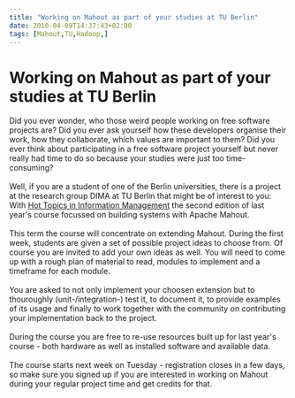 ```yaml
---
title: "Working on Mahout as part of your studies at TU Berlin"
date: 2010-04-09T14:37:43+02:00
tags: [Mahout,TU,Hadoop,]
---
```


# Working on Mahout as part of your studies at TU Berlin


Did you ever wonder, who those weird people working on free software projects are? Did you ever ask yourself how these 
developers organise their work, how they collaborate, which values are important to them? Did you ever think about 
participating in a free software project yourself but never really had time to do so because your studies were just too 
time-consuming?<br><br>Well, if you are a student of one of the Berlin universities, there is a project at the research 
group DIMA at TU Berlin that might be of interest to you: With <a 
href="http://www.dima.tu-berlin.de/menue/studium_und_lehre/aktuelles_semester/impro2_hot_topics_in_information_managemen
t_-_scaling_machine_learning_-_cont/#251347">Hot Topics in Information Management</a> the second edition of last year's 
course focussed on building systems with Apache Mahout.<br><br>This term the course will concentrate on extending 
Mahout. During the first week, students are given a set of possible project ideas to choose from. Of course you are 
invited to add your own ideas as well. You will need to come up with a rough plan of material to read, modules to 
implement and a timeframe for each module.<br><br>You are asked to not only implement your choosen extension but to 
thouroughly (unit-/integration-) test it, to document it, to provide examples of its usage and finally to work together 
with the community on contributing your implementation back to the project.<br><br>During the course you are free to 
re-use resources built up for last year's course - both hardware as well as installed software and available 
data.<br><br>The course starts next week on Tuesday - registration closes in a few days, so make sure you signed up if 
you are interested in working on Mahout during your regular project time and get credits for that.
